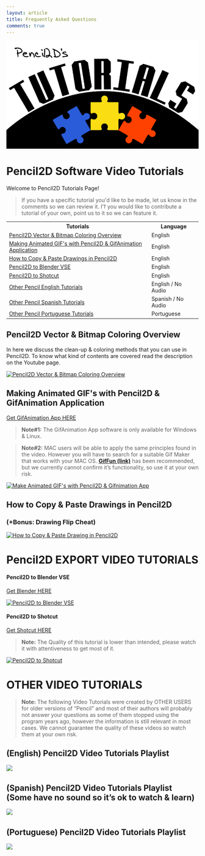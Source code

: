 ```yaml
---
layout: article
title: Frequently Asked Questions
comments: true
---
```


![Pencil2D Tutorials Header](/images/Pencil2D_Tutorials.png)

# Pencil2D Software Video Tutorials

Welcome to Pencil2D Tutorials Page!

> If you have a specific tutorial you'd like to be made, let us know in the comments so we can review it.
> I'f you would like to contribute a tutorial of your own, point us to it so we can feature it.


<table>
  <tbody>
    <tr>
      <th>Tutorials</th>
      <th>Language</th>
    </tr>
    <tr>
      <td><a href="#colorvecbit">Pencil2D Vector & Bitmap Coloring Overview</a></td>
      <td>English</td>
    </tr>
    <tr>
      <td><a href="#gif">Making Animated GIF's with Pencil2D & GifAnimation Application</a></td>
      <td>English</td>
    </tr>
    <tr>
      <td><a href="#copypaste">How to Copy & Paste Drawings in Pencil2D</a></td>
      <td>English</td>
    </tr>
    <tr>
      <td><a href="#pcl2blend">Pencil2D to Blender VSE</a></td>
      <td>English</td>
    </tr>
    <tr>
      <td><a href="#pcl2shot">Pencil2D to Shotcut</a></td>
      <td>English</td>
    </tr>
    <tr>
      <td><a href="#pcleng">Other Pencil English Tutorials</a></td>
      <td>English / No Audio</td>
    </tr>
    <tr>
      <td><a href="#pclspa">Other Pencil Spanish Tutorials</a></td>
      <td>Spanish / No Audio</td>
    </tr>
    <tr>
      <td><a href="#pclpor">Other Pencil Portuguese Tutorials</a></td>
      <td>Portuguese</td>
    </tr>
    </tbody>
</table>

## <a name="colorvecbit"></a>Pencil2D Vector & Bitmap Coloring Overview

In here we discuss the clean-up & coloring methods that you can use in Pencil2D. To know what kind of contents are covered read the description on the Youtube page.

[![Pencil2D Vector & Bitmap Coloring Overview](http://img.youtube.com/vi/l2CWHftX0gs/hqdefault.jpg)](https://youtu.be/l2CWHftX0gs)

## <a name="gif"></a>Making Animated GIF's with Pencil2D & GifAnimation Application

[Get GifAnimation App HERE](https://sourceforge.net/projects/gifapp/files/GifApp-1.3/)

> **Note#1:** The GifAnimation App software is only available for Windows & Linux.

> **Note#2:** MAC users will be able to apply the same principles found in the video. However you will have to search for a suitable Gif Maker that works with your MAC OS. **[GifFun (link)](https://www.stone.com/GIFfun/)** has been recommended, but we currently cannot confirm it’s functionality, so use it at your own risk.

[![Make Animated GIF's with Pencil2D & Gifnimation App](http://img.youtube.com/vi/Aol3LnEAo_U/hqdefault.jpg)](https://youtu.be/Aol3LnEAo_U)

## <a name="copypaste"></a>How to Copy & Paste Drawings in Pencil2D

### (+Bonus: Drawing Flip Cheat)

[![How to Copy & Paste Drawing in Pencil2D](http://img.youtube.com/vi/37Ui5KbVqk4/hqdefault.jpg)](https://youtu.be/37Ui5KbVqk4)

# Pencil2D EXPORT VIDEO TUTORIALS

#### <a name="pcl2blend"></a>**Pencil2D to Blender VSE**
[Get Blender HERE](http://www.blender.org)

[![Pencil2D to Blender VSE](http://img.youtube.com/vi/HIxm5xJW_Sc/hqdefault.jpg)](https://youtu.be/HIxm5xJW_Sc)

#### <a name="pcl2shot"></a> **Pencil2D to Shotcut**
[Get Shotcut HERE](http://www.shotcut.org)

> **Note:** The Quality of this tutorial is lower than intended, please watch it with attentiveness to get most of it.

[![Pencil2D to Shotcut](http://img.youtube.com/vi/4VUr2yCkm0U/hqdefault.jpg)](https://youtu.be/4VUr2yCkm0U)

# OTHER VIDEO TUTORIALS

> **Note:** The following Video Tutorials were created by OTHER USERS for older versions of “Pencil” and most of their authors will probably not answer your questions as some of them stopped using the program years ago, however the information is still relevant in most cases. We cannot guarantee the quality of these videos so watch them at your own risk.

## <a name="pcleng"></a>(English) Pencil2D Video Tutorials Playlist

[![](http://img.youtube.com/vi/oEswnDMQ9CY/hqdefault.jpg)](https://www.youtube.com/playlist?list=PLkxWc7jmDfJxExh6XJmrbjkjH5hH_Xo9_)

## <a name="pclspa"></a>(Spanish) Pencil2D Video Tutorials Playlist (Some have no sound so it’s ok to watch & learn)

[![](http://img.youtube.com/vi/j6wcKgWTJBU/hqdefault.jpg)](https://www.youtube.com/playlist?list=PLkxWc7jmDfJzgUYjSxfw0-M2AAuW87P3X)

## <a name="pclpor"></a>(Portuguese) Pencil2D Video Tutorials Playlist

[![](http://img.youtube.com/vi/87EyxdqFIfc/hqdefault.jpg)](https://www.youtube.com/playlist?list=PLkxWc7jmDfJzktMzwloyemSLUk5gOeALI)

<!--# Introduction to Pencil2D Course (Under Construction):

For Animators:

Overview & Navigation
The Workspace Layout
The Palettes
The Tools
The Timeline
The Layer System
The Keying System
The Display System
The Preferences Menu
The Import / Export-->
